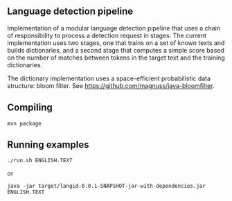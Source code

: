 Language detection pipeline
---

Implementation of a modular language detection pipeline that uses a chain of responsibility to process a detection request in stages.
The current implementation uses two stages, one that trains on a set of known texts and builds dictionaries, and a second stage that computes a simple score based on the number of matches between tokens in the target text and the training dictionaries.

The dictionary implementation uses a space-efficient probabilistic data structure: bloom filter. See https://github.com/magnuss/java-bloomfilter.

Compiling
---

```
mvn package
```

Running examples
---
```
./run.sh ENGLISH.TEXT
```

or

```
java -jar target/langid-0.0.1-SNAPSHOT-jar-with-dependencies.jar ENGLISH.TEXT
```